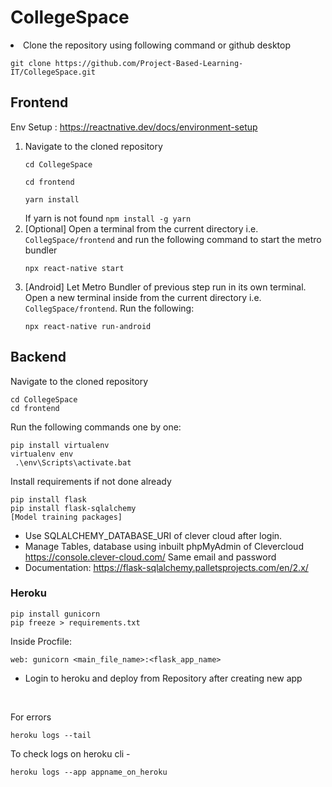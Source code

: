 
# CollegeSpace

<li>
Clone the repository using following command or github desktop
<p><code>git clone https://github.com/Project-Based-Learning-IT/CollegeSpace.git</code></p>
</li>

## Frontend

Env Setup : https://reactnative.dev/docs/environment-setup
<ol>
<li>
Navigate to the cloned repository
<p><code>cd CollegeSpace</code></p>
<p><code>cd frontend</code></p>
<p><code>yarn install</code></p>
If yarn is not found <code>npm install -g yarn</code>
</li>
<li>
[Optional]
Open a terminal from the current directory i.e. <code>CollegSpace/frontend</code> and run the following command to start the metro bundler
<p><code>npx react-native start</code></p>
</li>
<li>
[Android] Let Metro Bundler of previous step run in its own terminal. Open a new terminal inside from the current directory i.e. <code>CollegSpace/frontend</code>. Run the following:
<p><code>npx react-native run-android</code></p>
</li>
</ol>


## Backend

Navigate to the cloned repository

	cd CollegeSpace
	cd frontend
Run the following commands one by one: 

    pip install virtualenv
	virtualenv env 
	 .\env\Scripts\activate.bat
Install requirements if not done already

    pip install flask
    pip install flask-sqlalchemy
    [Model training packages]
    
* Use SQLALCHEMY_DATABASE_URI of clever cloud after login.
* Manage Tables, database using inbuilt phpMyAdmin of Clevercloud
https://console.clever-cloud.com/
Same email and password
* Documentation: https://flask-sqlalchemy.palletsprojects.com/en/2.x/

### Heroku

    pip install gunicorn
    pip freeze > requirements.txt
Inside Procfile:

    web: gunicorn <main_file_name>:<flask_app_name>

* Login to heroku and deploy from Repository after creating new app
<br>

For errors

    heroku logs --tail

To check logs on heroku cli - 

    heroku logs --app appname_on_heroku


